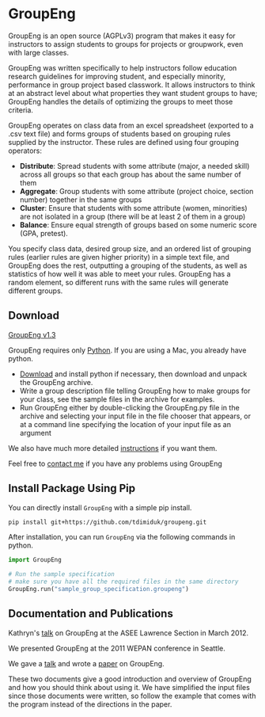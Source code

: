 GroupEng
========

GroupEng is an open source (AGPLv3) program that makes it easy for
instructors to assign students to groups for projects or groupwork, even
with large classes.

GroupEng was written specifically to help instructors follow education
research guidelines for improving student, and especially minority,
performance in group project based classwork. It allows instructors to
think at an abstract level about what properties they want student
groups to have; GroupEng handles the details of optimizing the groups to
meet those criteria.

GroupEng operates on class data from an excel spreadsheet (exported to a
.csv text file) and forms groups of students based on grouping rules
supplied by the instructor. These rules are defined using four grouping
operators:

-   **Distribute**: Spread students with some attribute (major, a needed
    skill) across all groups so that each group has about the same
    number of them
-   **Aggregate**: Group students with some attribute (project choice,
    section number) together in the same groups
-   **Cluster**: Ensure that students with some attribute (women,
    minorities) are not isolated in a group (there will be at least 2 of
    them in a group)
-   **Balance**: Ensure equal strength of groups based on some numeric
    score (GPA, pretest).

You specify class data, desired group size, and an ordered list of
grouping rules (earlier rules are given higher priority) in a simple
text file, and GroupEng does the rest, outputting a grouping of the
students, as well as statistics of how well it was able to meet your
rules. GroupEng has a random element, so different runs with the same
rules will generate different groups.

Download
--------

[GroupEng v1.3](https://groupeng.org/files/groupeng-1.3.zip)

GroupEng requires only [Python](https://www.python.org/downloads/). If you are
using a Mac, you already have python. 

-   [Download](https://www.python.org/downloads/) and install python if necessary, then download and unpack the GroupEng archive.
-   Write a group description file telling GroupEng how to make groups
    for your class, see the sample files in the archive for examples.
-   Run GroupEng either by double-clicking the GroupEng.py file in the
    archive and selecting your input file in the file chooser that
    appears, or at a command line specifying the location of your input
    file as an argument

We also have much more detailed
[instructions](https://groupeng.org/files/GroupEng_Instructions.pdf) if
you want them.

Feel free to [contact me](mailto:tom@dimiduk.net) if you have any problems using
GroupEng

Install Package Using Pip
-------------------------
You can directly install `GroupEng` with a simple pip install.

```bash
pip install git+https://github.com/tdimiduk/groupeng.git
```

After installation, you can run `GroupEng` via the following commands in python.

```python
import GroupEng

# Run the sample specification
# make sure you have all the required files in the same directory
GroupEng.run("sample_group_specification.groupeng")
```


Documentation and Publications
------------------------------

Kathryn's
[talk](https://groupeng.org/files/ASSE_Lawrence_GroupEng_Workshop.pdf)
on GroupEng at the ASEE Lawrence Section in March 2012.

We presented GroupEng at the 2011 WEPAN conference in Seattle.

We gave a [talk](https://groupeng.org/files/GroupEng_Talk_WEPAN.pdf) and
wrote a [paper](https://groupeng.org/files/GroupEng_Paper_WEPAN.pdf) on
GroupEng.

These two documents give a good introduction and overview of GroupEng
and how you should think about using it. We have simplified the input
files since those documents were written, so follow the example that
comes with the program instead of the directions in the paper.
